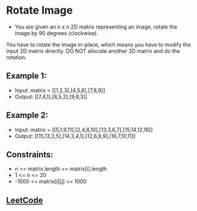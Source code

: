 # Rotate Image

- You are given an n x n 2D matrix representing an image, rotate the image by 90 degrees (clockwise).

You have to rotate the image in-place, which means you have to modify the input 2D matrix directly. DO NOT allocate another 2D matrix and do the rotation.

## Example 1:

- Input: matrix = [[1,2,3],[4,5,6],[7,8,9]]
- Output: [[7,4,1],[8,5,2],[9,6,3]]

## Example 2:

- Input: matrix = [[5,1,9,11],[2,4,8,10],[13,3,6,7],[15,14,12,16]]
- Output: [[15,13,2,5],[14,3,4,1],[12,6,8,9],[16,7,10,11]]

## Constraints:

- n == matrix.length == matrix[i].length
- 1 <= n <= 20
- -1000 <= matrix[i][j] <= 1000


## [ LeetCode ](https://leetcode.com/problems/rotate-image/description/)